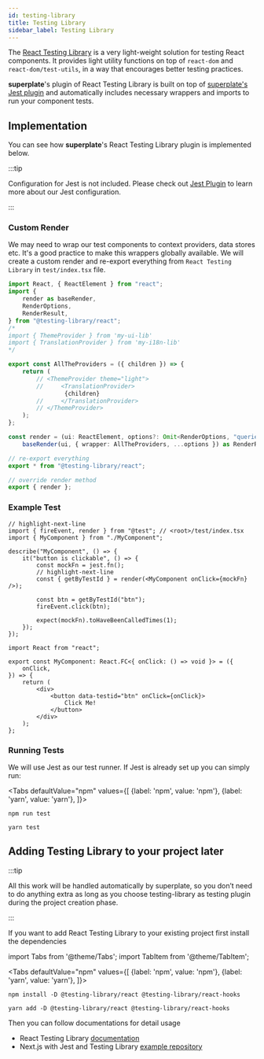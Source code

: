 ```yaml
---
id: testing-library
title: Testing Library
sidebar_label: Testing Library
---
```


The [React Testing Library](https://testing-library.com/docs/react-testing-library/intro/) is a very light-weight solution for testing React components. It provides light utility functions on top of `react-dom` and `react-dom/test-utils`, in a way that encourages better testing practices.

**superplate**'s plugin of React Testing Library is built on top of [superplate's Jest plugin](jest) and automatically includes necessary wrappers and imports to run your component tests.

## Implementation

You can see how **superplate**'s React Testing Library plugin is implemented below.

:::tip

Configuration for Jest is not included. Please check out [Jest Plugin](jest) to learn more about our Jest configuration.

:::


### Custom Render

We may need to wrap our test components to context providers, data stores etc. It's a good practice to make this wrappers globally available. We will create a custom render and re-export everything from `React Testing Library` in `test/index.tsx` file. 

```ts title="test/index.tsx"
import React, { ReactElement } from "react";
import {
    render as baseRender,
    RenderOptions,
    RenderResult,
} from "@testing-library/react";
/*
import { ThemeProvider } from 'my-ui-lib'
import { TranslationProvider } from 'my-i18n-lib'
*/

export const AllTheProviders = ({ children }) => {
    return (
        // <ThemeProvider theme="light">
        //     <TranslationProvider>
                {children}
        //     </TranslationProvider>
        // </ThemeProvider>
    );
};

const render = (ui: ReactElement, options?: Omit<RenderOptions, "queries">) =>
    baseRender(ui, { wrapper: AllTheProviders, ...options }) as RenderResult;

// re-export everything
export * from "@testing-library/react";

// override render method
export { render };
```

### Example Test

```tsx title="components/myComponent/index.spec.tsx"
// highlight-next-line
import { fireEvent, render } from "@test"; // <root>/test/index.tsx
import { MyComponent } from "./MyComponent";

describe("MyComponent", () => {
    it("button is clickable", () => {
        const mockFn = jest.fn();
        // highlight-next-line
        const { getByTestId } = render(<MyComponent onClick={mockFn} />);

        const btn = getByTestId("btn");
        fireEvent.click(btn);

        expect(mockFn).toHaveBeenCalledTimes(1);
    });
});
```

```tsx title="components/myComponent/index.tsx"
import React from "react";

export const MyComponent: React.FC<{ onClick: () => void }> = ({
    onClick,
}) => {
    return (
        <div>
            <button data-testid="btn" onClick={onClick}>
                Click Me!
            </button>
        </div>
    );
};
```

### Running Tests

We will use Jest as our test runner. If Jest is already set up you can simply run:

<Tabs
  defaultValue="npm"
  values={[
    {label: 'npm', value: 'npm'},
    {label: 'yarn', value: 'yarn'},
  ]}>
  <TabItem value="npm">

```
npm run test
```
  </TabItem>
  
  <TabItem value="yarn">

```
yarn test
```
  </TabItem>
</Tabs>


## Adding Testing Library to your project later

:::tip

All this work will be handled automatically by superplate, so you don’t need to do anything extra as long as you choose testing-library as testing plugin during the project creation phase.

:::

If you want to add React Testing Library to your existing project first install the dependencies


import Tabs from '@theme/Tabs';
import TabItem from '@theme/TabItem';

<Tabs
  defaultValue="npm"
  values={[
    {label: 'npm', value: 'npm'},
    {label: 'yarn', value: 'yarn'},
  ]}>
  <TabItem value="npm">

```
npm install -D @testing-library/react @testing-library/react-hooks
```
  </TabItem>
  
  <TabItem value="yarn">

```
yarn add -D @testing-library/react @testing-library/react-hooks
```
  </TabItem>
</Tabs>

Then you can follow documentations for detail usage

- React Testing Library [documentation](https://testing-library.com/docs/react-testing-library/intro/)
- Next.js with Jest and Testing Library [example repository](https://github.com/vercel/next.js/tree/canary/examples/with-typescript-eslint-jest)
